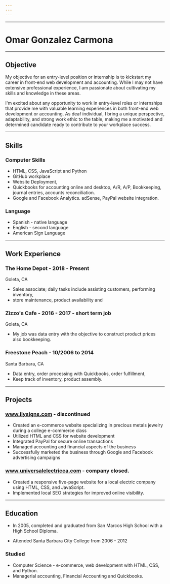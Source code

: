 ```yaml
---
---
---
```

---

# Omar Gonzalez Carmona

---

## Objective

   My objective for an entry-level position or internship is to kickstart my career in front-end
   web development and accounting. While I may not have extensive professional experience,
   I am passionate about cultivating my skills and knowledge in these areas.


   I'm excited about any opportunity to work in entry-level roles or internships that provide
   me with valuable learning experiences in both front-end web development or accounting. As
   deaf individual, I bring a unique perspective, adaptability, and strong work ethic to the
   table, making me a motivated and determined candidate ready to contribute to your workplace success.

---

## Skills

### Computer Skills
*	HTML, CSS, JavaScript and Python
*	GitHub workplace
*	Website Deployment, 
*	Quickbooks for accounting online and desktop, A/R, A/P, Bookkeeping, journal entries, accounts reconciliation.
*	Google and Facebook Analytics. adSense, PayPal website integration.

### Language

*	Spanish - native language
*	English - second language
*	American Sign Language 

---

## Work Experience

### The Home Depot - 2018 - Present
Goleta, CA
* Sales associate; daily tasks include assisting customers, performing inventory,
* store maintenance, product availability and 

### Zizzo's Cafe  - 2016 - 2017 - short term job
Goleta, CA
* My job was data entry with the objective to construct product prices also bookkeeping. 

### Freestone Peach - 10/2006 to 2014
Santa Barbara, CA
* Data entry, order processing with Quickbooks, order fulfillment,
* Keep track of inventory, product assembly. 

---

## Projects

### www.ilysigns.com - discontinued
* Created an e-commerce website specializing in precious metals jewelry during a college e-commerce class
* Utilized HTML and CSS for website development
* Integrated PayPal for secure online transactions
* Managed accounting and financial aspects of the business
* Successfully marketed the business through Google and Facebook advertising campaigns


### www.universalelectricca.com  - company closed.
* Created a responsive five-page website for a local electric company using HTML, CSS, and JavaScript.
* Implemented local SEO strategies for improved online visibility. 

---

## Education
* In 2005, completed and graduated from San Marcos High School with a High School Diploma.

* Attended Santa Barbara City College from 2006 - 2012
### Studied
*	Computer Science - e-commerce, web development with HTML, CSS, and Python.
*	Managerial accounting, Financial Accounting and Quickbooks. 
